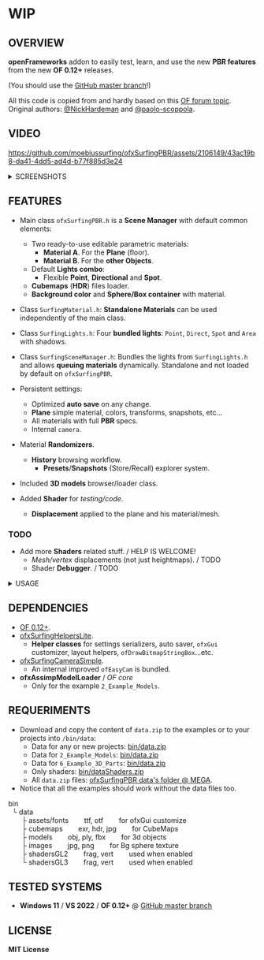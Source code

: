 # WIP 

## OVERVIEW

**openFrameworks** addon to easily test, learn, and use the new **PBR features** from the new **OF 0.12+** releases.  

(You should use the [GitHub master branch](https://github.com/openframeworks/openFrameworks)!)  

All this code is copied from and hardly based on this [OF forum topic](https://forum.openframeworks.cc/t/ofshadow-and-ofshader-issue-on-of-0-12/42600/19 ).  
Original authors: [@NickHardeman](https://github.com/NickHardeman) and [@paolo-scoppola](https://github.com/paolo-scoppola).  

## VIDEO

https://github.com/moebiussurfing/ofxSurfingPBR/assets/2106149/43ac19b8-da41-4dd5-ad4d-b77f885d3e24

<details>
  <summary>SCREENSHOTS</summary>
  <p>

### 1_Example_Basic
![](1_Example_Basic/Capture.PNG)

### 2_Example_Models
![](2_Example_Models/Capture.PNG)

### 3_Example_Lights
![](3_Example_Lights/Capture.PNG)

### 4_Example_Materials
![](4_Example_Materials/Capture.PNG)

### 5_Example_Shadows
![](5_Example_Shadows/Capture.PNG)
 
### 6_Example-3D_Parts
![](6_Example_3D_Parts/Capture.PNG)
![](6_Example_3D_Parts/CaptureData2.PNG)
![](6_Example_3D_Parts/CaptureData3.PNG)
![](6_Example_3D_Parts/CaptureData4.PNG)

  </p>
</details>

## FEATURES

- Main class `ofxSurfingPBR.h` is a **Scene Manager** with default common elements:
  - Two ready-to-use editable parametric materials:
    - **Material A**. For the **Plane** (floor).
    - **Material B**. For the **other Objects**.
  - Default **Lights combo**: 
    - Flexible **Point**, **Directional** and **Spot**.
  - **Cubemaps** (**HDR**) files loader.
  - **Background color** and **Sphere/Box container** with material.

- Class `SurfingMaterial.h`: **Standalone Materials** can be used independently of the main class.

- Class `SurfingLights.h`: Four **bundled lights**: `Point`, `Direct`, `Spot` and `Area` with shadows. 

- Class `SurfingSceneManager.h`: Bundles the lights from `SurfingLights.h` and allows **queuing materials** dynamically. Standalone and not loaded by default on `ofxSurfingPBR`.

- Persistent settings:
  - Optimized **auto save** on any change.
  - **Plane** simple material, colors, transforms, snapshots, etc...
  - All materials with full **PBR** specs. 
  - Internal `camera`.

- Material **Randomizers**.
  - **History** browsing workflow.
    - **Presets**/**Snapshots** (Store/Recall) explorer system.
- Included **3D models** browser/loader class.

- Added **Shader** for *testing/code*.
  - **Displacement** applied to the plane and his material/mesh.

### TODO
  - Add more **Shaders** related stuff. / HELP IS WELCOME! 
    - _Mesh/vertex_ displacements (not just heightmaps). / TODO 
    - Shader **Debugger**. / TODO 

<details>
  <summary>USAGE</summary>
  <p>

## EXAMPLE

### main.cpp
```.cpp
#include "ofApp.h"
#include "ofMain.h"

int main() {
    ofGLWindowSettings settings;
    settings.setGLVersion(3, 2);

    auto window = ofCreateWindow(settings);

    ofRunApp(window, make_shared<ofApp>());
    ofRunMainLoop();
}
```

### ofApp.h
```.cpp
#pragma once
#include "ofMain.h"

#include "ofxSurfingPBR.h"

class ofApp : public ofBaseApp {
public:
    void setup();
    void draw();

    ofxSurfingPBR pbr;
    void renderScene();
};
```

### ofApp.cpp
```.cpp
void ofApp::setup() {
    pbr.setup();

    // Pass the render scene function
    callback_t f = std::bind(&ofApp::renderScene, this);
    pbr.setFunctionRenderScene(f);
}

void ofApp::draw() {
    pbr.draw();
    pbr.drawGui();
}

void ofApp::renderScene()
{
    // Plane floor
    pbr.drawPlane();

    // Other objects
    pbr.beginMaterial();
    {
        /* DRAW HERE! */
    }
    pbr.endMaterial();
}
```

  </p>
</details>

## DEPENDENCIES

- [OF 0.12+](https://github.com/openframeworks/openFrameworks).
- [ofxSurfingHelpersLite](https://github.com/moebiussurfing/ofxSurfingHelpersLite).
    - **Helper classes** for settings serializers, auto saver, `ofxGui` customizer, layout helpers, `ofDrawBitmapStringBox`...etc.  
- [ofxSurfingCameraSimple](https://github.com/moebiussurfing/ofxSurfingCameraSimple).
    - An internal improved `ofEasyCam` is bundled.
- **ofxAssimpModelLoader** / _OF core_
    - Only for the example `2_Example_Models`. 

## REQUERIMENTS 
- Download and copy the content of `data.zip` to the examples or to your projects into `/bin/data`:  
  * Data for any or new projects: [bin/data.zip](https://mega.nz/file/cHkylJZY#sVdQpSF8IkvdmKdpMIbA4767kvBvfGL7R7GnU9g20ow)  
  * Data for `2_Example_Models`: [bin/data.zip](https://mega.nz/file/lOMzkJIC#tLaM9MTKA6J83nf0DoxKtoET3uevG-Y6z4_eLfIiIPQ)  
  * Data for `6_Example_3D_Parts`: [bin/data.zip](https://mega.nz/file/VPMBEBTJ#Cgi-u72GdJOMel7xCli2-SmU7aU0b0TtOijyuXIDKdc)  
  * Only shaders: [bin/dataShaders.zip](https://mega.nz/file/gLMwXY6S#HjIfsu80ZIpPccaFbJKowE3qeoRZeK8jnfSrhUEeGQE)
  * All `data.zip` files: [ofxSurfingPBR data's folder @ MEGA](https://mega.nz/folder/RXtC1Qqa#2PfwJf-jIWciE1ZWWu4qfw).
- Notice that all the examples should work without the data files too.

bin  
$~$ └ data  
$~~~~~~$ ├ assets/fonts $~~~~~~$ ttf, otf $~~~~~~$ for ofxGui customize  
$~~~~~~$ ├ cubemaps $~~~~~~$ exr, hdr, jpg $~~~~~~$ for CubeMaps  
$~~~~~~$ ├ models $~~~~~~$ obj, ply, fbx $~~~~~~$ for 3d objects  
$~~~~~~$ ├ images $~~~~~~$ jpg, png $~~~~~~$ for Bg sphere texture  
$~~~~~~$ ├ shadersGL2 $~~~~~~$ frag, vert $~~~~~~$ used when enabled  
$~~~~~~$ └ shadersGL3 $~~~~~~$ frag, vert $~~~~~~$ used when enabled  

## TESTED SYSTEMS
* **Windows 11** / **VS 2022** / **OF 0.12+** @ [GitHub master branch](https://github.com/openframeworks/openFrameworks)

## LICENSE
**MIT License**

